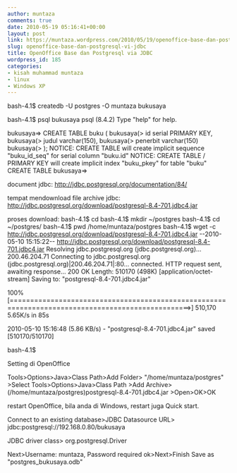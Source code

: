 ```yaml
---
author: muntaza
comments: true
date: 2010-05-19 05:16:41+00:00
layout: post
link: https://muntaza.wordpress.com/2010/05/19/openoffice-base-dan-postgresql-vi-jdbc/
slug: openoffice-base-dan-postgresql-vi-jdbc
title: OpenOffice Base dan Postgresql via JDBC
wordpress_id: 185
categories:
- kisah muhammad muntaza
- linux
- Windows XP
---
```


bash-4.1$ createdb -U postgres -O muntaza bukusaya

bash-4.1$ psql bukusaya
psql (8.4.2)
Type "help" for help.

bukusaya=> CREATE TABLE buku (
bukusaya(>      id serial PRIMARY KEY,
bukusaya(>      judul varchar(150),
bukusaya(>      penerbit varchar(150)
bukusaya(> );
NOTICE:  CREATE TABLE will create implicit sequence "buku_id_seq" for serial column "buku.id"
NOTICE:  CREATE TABLE / PRIMARY KEY will create implicit index "buku_pkey" for table "buku"
CREATE TABLE
bukusaya=>

document jdbc:
http://jdbc.postgresql.org/documentation/84/

tempat mendownload file archive jdbc:
http://jdbc.postgresql.org/download/postgresql-8.4-701.jdbc4.jar

proses download:
bash-4.1$ cd
bash-4.1$ mkdir ~/postgres
bash-4.1$ cd ~/postgres/
bash-4.1$ pwd
/home/muntaza/postgres
bash-4.1$ wget -c http://jdbc.postgresql.org/download/postgresql-8.4-701.jdbc4.jar
--2010-05-10 15:15:22--  http://jdbc.postgresql.org/download/postgresql-8.4-701.jdbc4.jar
Resolving jdbc.postgresql.org (jdbc.postgresql.org)... 200.46.204.71
Connecting to jdbc.postgresql.org (jdbc.postgresql.org)|200.46.204.71|:80... connected.
HTTP request sent, awaiting response... 200 OK
Length: 510170 (498K) [application/octet-stream]
Saving to: "postgresql-8.4-701.jdbc4.jar"

100%[==================================================================================================>] 510,170     5.65K/s   in 85s

2010-05-10 15:16:48 (5.86 KB/s) - "postgresql-8.4-701.jdbc4.jar" saved [510170/510170]

bash-4.1$

Setting di OpenOffice

Tools>Options>Java>Class Path>Add Folder> "/home/muntaza/postgres" >Select
Tools>Options>Java>Class Path >Add Archive> (/home/muntaza/postgres)postgresql-8.4-701.jdbc4.jar >Open>OK>OK

restart OpenOffice, bila anda di Windows, restart juga Quick start.

Connect to an existing database>JDBC
Datasource URL> jdbc:postgresql://192.168.0.80/bukusaya

JDBC driver class> org.postgresql.Driver

Next>Username: muntaza, Password required ok>Next>Finish
Save as "postgres_bukusaya.odb"
